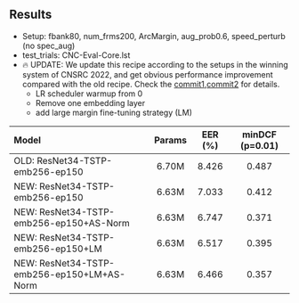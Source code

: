 ## Results

* Setup: fbank80, num_frms200, ArcMargin, aug_prob0.6, speed_perturb (no spec_aug)
* test_trials: CNC-Eval-Core.lst
* 🔥 UPDATE: We update this recipe according to the setups in the winning system of CNSRC 2022, and get obvious performance improvement compared with the old recipe. Check the [commit1](https://github.com/wenet-e2e/wespeaker/pull/63/commits/b08804987b3bbb26f4963cedf634058474c743dd),[commit2](https://github.com/wenet-e2e/wespeaker/pull/66/commits/6f6af29197f0aa0a5d1b1993b7feb2f41b97891f) for details.
    * LR scheduler warmup from 0
    * Remove one embedding layer
    * add large margin fine-tuning strategy (LM)

| Model                      | Params   | EER (%)   | minDCF (p=0.01) |
| :------------------------- | :------: | :-------: | :-------------: |
| OLD: ResNet34-TSTP-emb256-ep150 | 6.70M    | 8.426     | 0.487           |
| NEW: ResNet34-TSTP-emb256-ep150 | 6.63M    | 7.033     | 0.412           |
| NEW: ResNet34-TSTP-emb256-ep150+AS-Norm | 6.63M    | 6.747     | 0.371          |
| NEW: ResNet34-TSTP-emb256-ep150+LM | 6.63M    | 6.517     | 0.395           |
| NEW: ResNet34-TSTP-emb256-ep150+LM+AS-Norm | 6.63M    | 6.466     | 0.357          |
